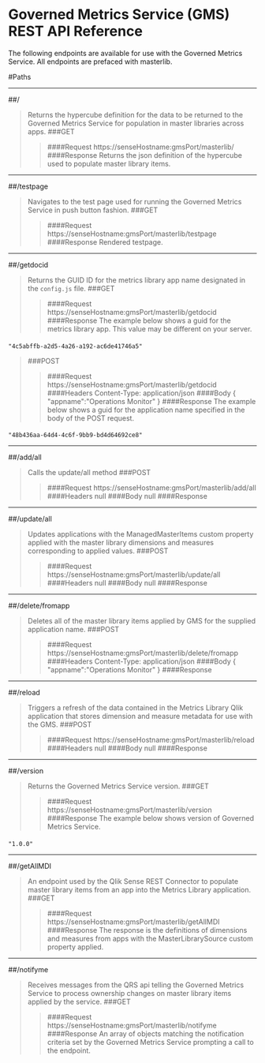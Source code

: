 <h1>Governed Metrics Service (GMS) REST API Reference</h1>

The following endpoints are available for use with the Governed Metrics Service.  All endpoints are prefaced with masterlib.

#Paths

---
##/
> Returns the hypercube definition for the data to be returned to the Governed Metrics Service for population in master libraries across apps.
>###GET
>>####Request
    https://senseHostname:gmsPort/masterlib/
>>####Response
>> Returns the json definition of the hypercube used to populate master library items.

---
##/testpage
> Navigates to the test page used for running the Governed Metrics Service in push button fashion.
>###GET
>>####Request
    https://senseHostname:gmsPort/masterlib/testpage
>>####Response
>> Rendered testpage.

---
##/getdocid
> Returns the GUID ID for the metrics library app name designated in the `config.js` file.
>###GET
>>####Request
    https://senseHostname:gmsPort/masterlib/getdocid
>>####Response
>> The example below shows a guid for the metrics library app.  This value may be different on your server.
>>####
    "4c5abffb-a2d5-4a26-a192-ac6de41746a5"

>###POST
>>####Request
    https://senseHostname:gmsPort/masterlib/getdocid
>>####Headers
    Content-Type: application/json
>>####Body
    {
        "appname":"Operations Monitor"
    }
>>####Response
>> The example below shows a guid for the application name specified in the body of the POST request.
>>####
    "48b436aa-64d4-4c6f-9bb9-bd4d64692ce8"

---
##/add/all
> Calls the update/all method
>###POST
>>####Request
    https://senseHostname:gmsPort/masterlib/add/all
>>####Headers
    null
>>####Body
    null
>>####Response

---
##/update/all
> Updates applications with the ManagedMasterItems custom property applied with the master library dimensions and measures corresponding to applied values. 
>###POST
>>####Request
    https://senseHostname:gmsPort/masterlib/update/all
>>####Headers
    null
>>####Body
    null
>>####Response

---
##/delete/fromapp
> Deletes all of the master library items applied by GMS for the supplied application name.
>###POST
>>####Request
    https://senseHostname:gmsPort/masterlib/delete/fromapp
>>####Headers
    Content-Type: application/json
>>####Body
    {
        "appname":"Operations Monitor"
    }
>>####Response

---
##/reload
> Triggers a refresh of the data contained in the Metrics Library Qlik application that stores dimension and measure metadata for use with the GMS.
>###POST
>>####Request
    https://senseHostname:gmsPort/masterlib/reload
>>####Headers
    null
>>####Body
    null
>>####Response

---
##/version
> Returns the Governed Metrics Service version.
>###GET
>>####Request
    https://senseHostname:gmsPort/masterlib/version
>>####Response
>> The example below shows version of Governed Metrics Service.
>>####
    "1.0.0"

---
##/getAllMDI
> An endpoint used by the Qlik Sense REST Connector to populate master library items from an app into the Metrics Library application.
>###GET
>>####Request
    https://senseHostname:gmsPort/masterlib/getAllMDI
>>####Response
>> The response is the definitions of dimensions and measures from apps with the MasterLibrarySource custom property applied.

---
##/notifyme
> Receives messages from the QRS api telling the Governed Metrics Service to process ownership changes on master library items applied by the service.
>###GET
>>####Request
    https://senseHostname:gmsPort/masterlib/notifyme
>>####Response
>> An array of objects matching the notification criteria set by the Governed Metrics Service prompting a call to the endpoint.

